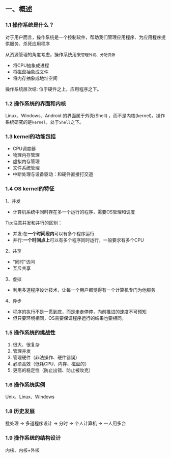## 一、概述

### 1.1 操作系统是什么？

对于用户而言，操作系统是一个控制软件，帮助我们管理应用程序、为应用程序提供服务、杀死应用程序

从资源管理的角度考虑，操作系统用来`管理外设、分配资源`

- 将CPU抽象成进程
- 将磁盘抽象成文件
- 将内存抽象成地址空间

操作系统层次结: 位于硬件之上，应用程序之下。

### 1.2 操作系统的界面和内核

Linux、Windows、Android 的界面属于外壳(Shell) ，而不是内核(kernel)。操作系统研究的是`kernel`，处于`Shell`之下。

### 1.3 kernel的功能包括

*   CPU调度器
*   物理内存管理
*   虚拟内存管理
*   文件系统管理
*   中断处理与设备驱动：和硬件直接打交道

### 1.4 OS kernel的特征

1、并发
- 计算机系统中同时存在多一个运行的程序，需要OS管理和调度

Tip:注意并发和并行的区别：

- 并发:在**一个时间段内**可以有多个程序运行 
- 并行:**一个时间点上**可以有多个程序同时运行，一般要求有多个CPU

2、共享
- "同时"访问
- 互斥共享

3、虚拟
- 利用多道程序设计技术，让每一个用户都觉得有一个计算机专门为他服务

4、异步
- 程序的执行不是一贯到底，而是走走停停，向前推进的速度不可预知
- 但只要环境相同，OS需要保证程序运行的结果也要相同。

### 1.5 操作系统的挑战性
1. 很大、很复杂
2. 管理并发
3. 管理硬件（非法操作、硬件错误）
4. 必须高效（低耗CPU、内存、磁盘的）
5. 更高的稳定性（防止出错、防止被攻克）

### 1.6 操作系统实例

Unix、Linux、Windows

### 1.8 历史发展

批处理 -> 多道程序设计 -> 分时 -> 个人计算机 -> 一人用多台 

### 1.9 操作系统的结构设计

内核、内核+外核






